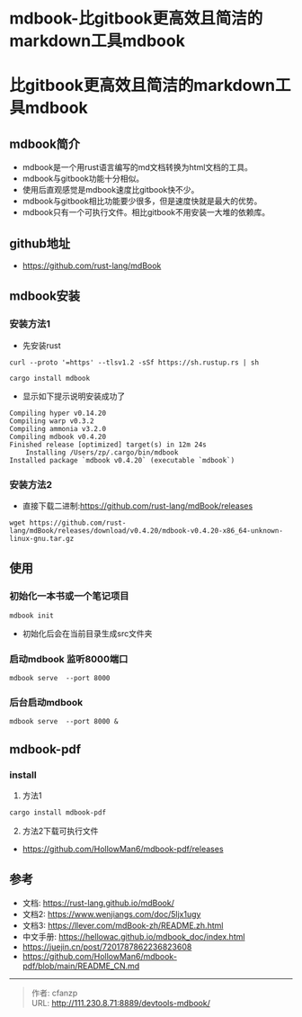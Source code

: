# mdbook-比gitbook更高效且简洁的markdown工具mdbook


# 比gitbook更高效且简洁的markdown工具mdbook
## mdbook简介
- mdbook是一个用rust语言编写的md文档转换为html文档的工具。
- mdbook与gitbook功能十分相似。
- 使用后直观感觉是mdbook速度比gitbook快不少。
- mdbook与gitbook相比功能要少很多，但是速度快就是最大的优势。
- mdbook只有一个可执行文件。相比gitbook不用安装一大堆的依赖库。

## github地址
- https://github.com/rust-lang/mdBook

## mdbook安装
### 安装方法1
- 先安装rust
```
curl --proto '=https' --tlsv1.2 -sSf https://sh.rustup.rs | sh
```

```
cargo install mdbook
```

- 显示如下提示说明安装成功了
```
Compiling hyper v0.14.20
Compiling warp v0.3.2
Compiling ammonia v3.2.0
Compiling mdbook v0.4.20
Finished release [optimized] target(s) in 12m 24s
    Installing /Users/zp/.cargo/bin/mdbook
Installed package `mdbook v0.4.20` (executable `mdbook`)
```

### 安装方法2
- 直接下载二进制:https://github.com/rust-lang/mdBook/releases
```
wget https://github.com/rust-lang/mdBook/releases/download/v0.4.20/mdbook-v0.4.20-x86_64-unknown-linux-gnu.tar.gz
```

## 使用
### 初始化一本书或一个笔记项目
```
mdbook init
```

- 初始化后会在当前目录生成src文件夹

### 启动mdbook 监听8000端口
```
mdbook serve  --port 8000
```

### 后台启动mdbook
```
mdbook serve  --port 8000 &
```

## mdbook-pdf
### install
1. 方法1
```bash
cargo install mdbook-pdf
```

2. 方法2下载可执行文件
- https://github.com/HollowMan6/mdbook-pdf/releases

## 参考
- 文档: https://rust-lang.github.io/mdBook/
- 文档2: https://www.wenjiangs.com/doc/5ljx1ugy
- 文档3: https://llever.com/mdBook-zh/README.zh.html
- 中文手册: https://hellowac.github.io/mdbook_doc/index.html
- https://juejin.cn/post/7201787862236823608
- https://github.com/HollowMan6/mdbook-pdf/blob/main/README_CN.md


---

> 作者: cfanzp  
> URL: http://111.230.8.71:8889/devtools-mdbook/  

